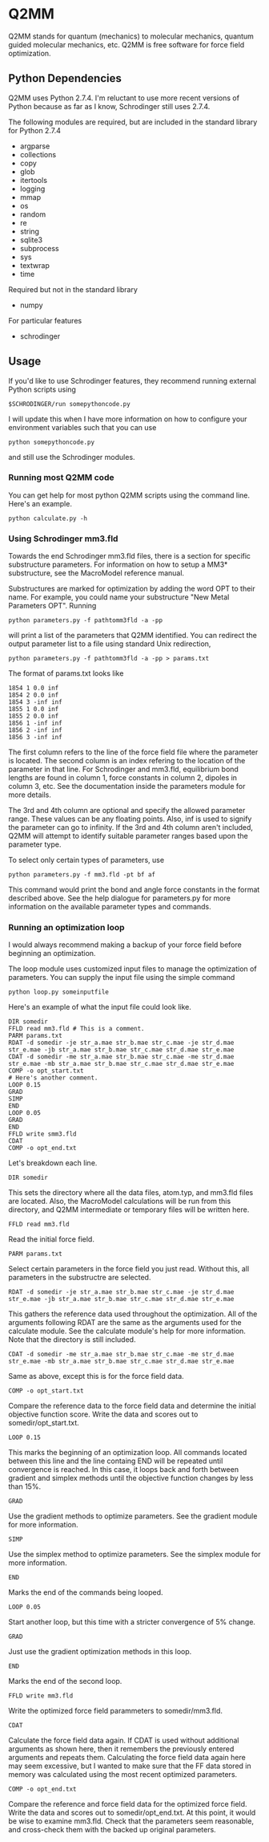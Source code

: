 # Q2MM

Q2MM stands for quantum (mechanics) to molecular mechanics, quantum guided molecular mechanics, etc. Q2MM is free software for force field optimization.


## Python Dependencies

Q2MM uses Python 2.7.4. I'm reluctant to use more recent versions of Python because as far as I know, Schrodinger still uses 2.7.4.

The following modules are required, but are included in the standard library for Python 2.7.4

* argparse
* collections
* copy
* glob
* itertools
* logging
* mmap
* os
* random
* re
* string
* sqlite3
* subprocess
* sys
* textwrap
* time

Required but not in the standard library

* numpy

For particular features

* schrodinger

## Usage

If you'd like to use Schrodinger features, they recommend running external Python scripts using

```
$SCHRODINGER/run somepythoncode.py
```

I will update this when I have more information on how to configure your environment variables such that you can use

```
python somepythoncode.py
```

and still use the Schrodinger modules.

### Running most Q2MM code

You can get help for most python Q2MM scripts using the command line. Here's an example.

```
python calculate.py -h
```

### Using Schrodinger mm3.fld

Towards the end Schrodinger mm3.fld files, there is a section for specific substructure parameters. For information on how to setup a MM3* substructure, see the MacroModel reference manual.

Substructures are marked for optimization by adding the word OPT to their name. For example, you could name your substructure "New Metal Parameters OPT". Running

```
python parameters.py -f pathtomm3fld -a -pp
```

will print a list of the parameters that Q2MM identified. You can redirect the output parameter list to a file using standard Unix redirection,

```
python parameters.py -f pathtomm3fld -a -pp > params.txt
```

The format of params.txt looks like

```
1854 1 0.0 inf
1854 2 0.0 inf
1854 3 -inf inf
1855 1 0.0 inf
1855 2 0.0 inf
1856 1 -inf inf
1856 2 -inf inf
1856 3 -inf inf
```

The first column refers to the line of the force field file where the parameter is located. The second column is an index refering to the location of the parameter in that line. For Schrodinger and mm3.fld, equilibrium bond lengths are found in column 1, force constants in column 2, dipoles in column 3, etc. See the documentation inside the parameters module for more details.

The 3rd and 4th column are optional and specify the allowed parameter range. These values can be any floating points. Also, inf is used to signify the parameter can go to infinity. If the 3rd and 4th column aren't included, Q2MM will attempt to identify suitable parameter ranges based upon the parameter type.

To select only certain types of parameters, use

```
python parameters.py -f mm3.fld -pt bf af
```

This command would print the bond and angle force constants in the format described above. See the help dialogue for parameters.py for more information on the available parameter types and commands.

### Running an optimization loop

I would always recommend making a backup of your force field before beginning an optimization.

The loop module uses customized input files to manage the optimization of parameters. You can supply the input file using the simple command

```
python loop.py someinputfile
```

Here's an example of what the input file could look like.

```
DIR somedir
FFLD read mm3.fld # This is a comment.
PARM params.txt
RDAT -d somedir -je str_a.mae str_b.mae str_c.mae -je str_d.mae str_e.mae -jb str_a.mae str_b.mae str_c.mae str_d.mae str_e.mae
CDAT -d somedir -me str_a.mae str_b.mae str_c.mae -me str_d.mae str_e.mae -mb str_a.mae str_b.mae str_c.mae str_d.mae str_e.mae
COMP -o opt_start.txt
# Here's another comment.
LOOP 0.15
GRAD
SIMP
END
LOOP 0.05
GRAD
END
FFLD write smm3.fld
CDAT
COMP -o opt_end.txt
```

Let's breakdown each line.

```
DIR somedir
```

This sets the directory where all the data files, atom.typ, and mm3.fld files are located. Also, the MacroModel calculations will be run from this directory, and Q2MM intermediate or temporary files will be written here.

```
FFLD read mm3.fld
```

Read the initial force field.

```
PARM params.txt
```

Select certain parameters in the force field you just read. Without this, all parameters in the substructre are selected.

```
RDAT -d somedir -je str_a.mae str_b.mae str_c.mae -je str_d.mae str_e.mae -jb str_a.mae str_b.mae str_c.mae str_d.mae str_e.mae
```

This gathers the reference data used throughout the optimization. All of the arguments following RDAT are the same as the arguments used for the calculate module. See the calculate module's help for more information. Note that the directory is still included.

```
CDAT -d somedir -me str_a.mae str_b.mae str_c.mae -me str_d.mae str_e.mae -mb str_a.mae str_b.mae str_c.mae str_d.mae str_e.mae
```

Same as above, except this is for the force field data.

```
COMP -o opt_start.txt
```

Compare the reference data to the force field data and determine the initial objective function score. Write the data and scores out to somedir/opt_start.txt.

```
LOOP 0.15
```

This marks the beginning of an optimization loop. All commands located between this line and the line containg END will be repeated until convergence is reached. In this case, it loops back and forth between gradient and simplex methods until the objective function changes by less than 15%.

```
GRAD
```
Use the gradient methods to optimize parameters. See the gradient module for more information.

```
SIMP
```

Use the simplex method to optimize parameters. See the simplex module for more information.

```
END
```

Marks the end of the commands being looped.

```
LOOP 0.05
```

Start another loop, but this time with a stricter convergence of 5% change.

```
GRAD
```

Just use the gradient optimization methods in this loop.

```
END
```

Marks the end of the second loop.

```
FFLD write mm3.fld
```

Write the optimized force field parammeters to somedir/mm3.fld.

```
CDAT
```

Calculate the force field data again. If CDAT is used without additional arguments as shown here, then it remembers the previously entered arguments and repeats them. Calculating the force field data again here may seem excessive, but I wanted to make sure that the FF data stored in memory was calculated using the most recent optimized parameters.

```
COMP -o opt_end.txt
```

Compare the reference and force field data for the optimized force field. Write the data and scores out to somedir/opt_end.txt. At this point, it would be wise to examine mm3.fld. Check that the parameters seem reasonable, and cross-check them with the backed up original parameters.
